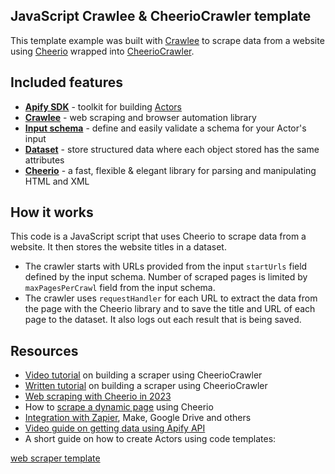 ## JavaScript Crawlee & CheerioCrawler template
<!-- This is an Apify template readme -->

This template example was built with [Crawlee](https://crawlee.dev/) to scrape data from a website using [Cheerio](https://cheerio.js.org/) wrapped into [CheerioCrawler](https://crawlee.dev/api/cheerio-crawler/class/CheerioCrawler).

## Included features

- **[Apify SDK](https://docs.apify.com/sdk/js)** - toolkit for building [Actors](https://apify.com/actors)
- **[Crawlee](https://crawlee.dev/)** - web scraping and browser automation library
- **[Input schema](https://docs.apify.com/platform/actors/development/input-schema)** - define and easily validate a schema for your Actor's input
- **[Dataset](https://docs.apify.com/sdk/python/docs/concepts/storages#working-with-datasets)** - store structured data where each object stored has the same attributes
- **[Cheerio](https://cheerio.js.org/)** - a fast, flexible & elegant library for parsing and manipulating HTML and XML

## How it works

This code is a JavaScript script that uses Cheerio to scrape data from a website. It then stores the website titles in a dataset.

- The crawler starts with URLs provided from the input `startUrls` field defined by the input schema. Number of scraped pages is limited by `maxPagesPerCrawl` field from the input schema.
- The crawler uses `requestHandler` for each URL to extract the data from the page with the Cheerio library and to save the title and URL of each page to the dataset. It also logs out each result that is being saved.

## Resources

- [Video tutorial](https://www.youtube.com/watch?v=yTRHomGg9uQ) on building a scraper using CheerioCrawler
- [Written tutorial](https://docs.apify.com/academy/web-scraping-for-beginners/challenge) on building a scraper using CheerioCrawler
- [Web scraping with Cheerio in 2023](https://blog.apify.com/web-scraping-with-cheerio/)
- How to [scrape a dynamic page](https://blog.apify.com/what-is-a-dynamic-page/) using Cheerio
- [Integration with Zapier](https://apify.com/integrations), Make, Google Drive and others
- [Video guide on getting data using Apify API](https://www.youtube.com/watch?v=ViYYDHSBAKM)
- A short guide on how to create Actors using code templates:

[web scraper template](https://www.youtube.com/watch?v=u-i-Korzf8w)
